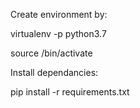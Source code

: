 
Create environment by:

virtualenv -p python3.7 <venvname>  

source <venvname>/bin/activate 


Install dependancies:

pip install -r requirements.txt  